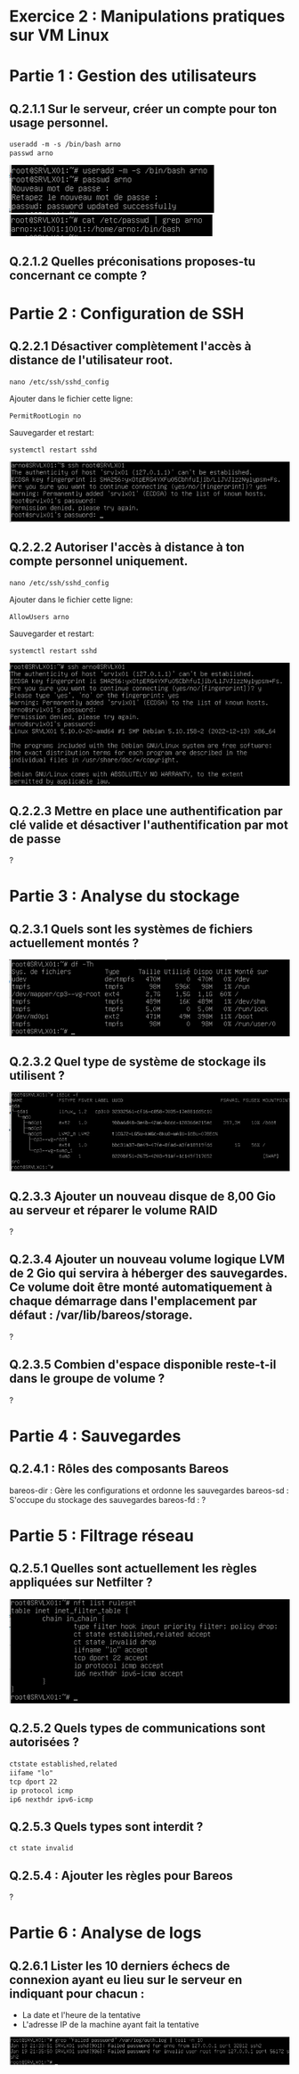 # Exercice 2 : Manipulations pratiques sur VM Linux

# Partie 1 : Gestion des utilisateurs

## Q.2.1.1 Sur le serveur, créer un compte pour ton usage personnel.

```
useradd -m -s /bin/bash arno
passwd arno
```
![](./IMG_Ex_2/1.png)  
![](./IMG_Ex_2/2.png)  

## Q.2.1.2 Quelles préconisations proposes-tu concernant ce compte ?

# Partie 2 : Configuration de SSH

## Q.2.2.1 Désactiver complètement l'accès à distance de l'utilisateur root.

```
nano /etc/ssh/sshd_config
```

Ajouter dans le fichier cette ligne:  
```
PermitRootLogin no
```
Sauvegarder et restart:
```
systemctl restart sshd
```

![](./IMG_Ex_2/3.png)  

## Q.2.2.2 Autoriser l'accès à distance à ton compte personnel uniquement.

```
nano /etc/ssh/sshd_config
```

Ajouter dans le fichier cette ligne:  
```
AllowUsers arno
```
Sauvegarder et restart:
```
systemctl restart sshd
```

![](./IMG_Ex_2/4.png)  

## Q.2.2.3 Mettre en place une authentification par clé valide et désactiver l'authentification par mot de passe

?

# Partie 3 : Analyse du stockage

## Q.2.3.1 Quels sont les systèmes de fichiers actuellement montés ?

![](./IMG_Ex_2/5.png)  

## Q.2.3.2 Quel type de système de stockage ils utilisent ?

![](./IMG_Ex_2/6.png)  

## Q.2.3.3 Ajouter un nouveau disque de 8,00 Gio au serveur et réparer le volume RAID

?

## Q.2.3.4 Ajouter un nouveau volume logique LVM de 2 Gio qui servira à héberger des sauvegardes. Ce volume doit être monté automatiquement à chaque démarrage dans l'emplacement par défaut : /var/lib/bareos/storage.

?

## Q.2.3.5 Combien d'espace disponible reste-t-il dans le groupe de volume ?

?

# Partie 4 : Sauvegardes

## Q.2.4.1 : Rôles des composants Bareos

bareos-dir : Gère les configurations et ordonne les sauvegardes
bareos-sd : S'occupe du stockage des sauvegardes
bareos-fd : ?

# Partie 5 : Filtrage réseau

## Q.2.5.1 Quelles sont actuellement les règles appliquées sur Netfilter ?

![](./IMG_Ex_2/7.png)  

## Q.2.5.2 Quels types de communications sont autorisées ?

```
ctstate established,related
iifame "lo"
tcp dport 22
ip protocol icmp
ip6 nexthdr ipv6-icmp
```

## Q.2.5.3 Quels types sont interdit ?

```
ct state invalid
```

## Q.2.5.4 : Ajouter les règles pour Bareos

?

# Partie 6 : Analyse de logs

## Q.2.6.1 Lister les 10 derniers échecs de connexion ayant eu lieu sur le serveur en indiquant pour chacun :
- La date et l'heure de la tentative
- L'adresse IP de la machine ayant fait la tentative

![](./IMG_Ex_2/8.png)  
